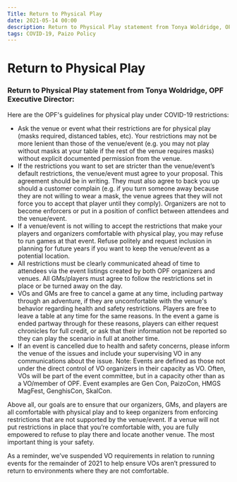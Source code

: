 ```yaml
---
Title: Return to Physical Play
date: 2021-05-14 00:00
description: Return to Physical Play statement from Tonya Woldridge, OPF Executive Director:
tags: COVID-19, Paizo Policy
---
```


#  Return to Physical Play

### Return to Physical Play statement from Tonya Woldridge, OPF Executive Director:

Here are the OPF's guidelines for physical play under COVID-19 restrictions:

- Ask the venue or event what their restrictions are for physical play (masks required, distanced tables, etc). Your restrictions may not be more lenient than those of the venue/event (e.g. you may not play without masks at your table if the rest of the venue requires masks) without explicit documented permission from the venue.
- If the restrictions you want to set are stricter than the venue/event’s default restrictions, the venue/event must agree to your proposal. This agreement should be in writing. They must also agree to back you up should a customer complain (e.g. if you turn someone away because they are not willing to wear a mask, the venue agrees that they will not force you to accept that player until they comply). Organizers are not to become enforcers or put in a position of conflict between attendees and the venue/event.
- If a venue/event is not willing to accept the restrictions that make your players and organizers comfortable with physical play, you may refuse to run games at that event. Refuse politely and request inclusion in planning for future years if you want to keep the venue/event as a potential location.
- All restrictions must be clearly communicated ahead of time to attendees via the event listings created by both OPF organizers and venues. All GMs/players must agree to follow the restrictions set in place or be turned away on the day.
- VOs and GMs are free to cancel a game at any time, including partway through an adventure, if they are uncomfortable with the venue's behavior regarding health and safety restrictions. Players are free to leave a table at any time for the same reasons. In the event a game is ended partway through for these reasons, players can either request chronicles for full credit, or ask that their information not be reported so they can play the scenario in full at another time.
- If an event is cancelled due to health and safety concerns, please inform the venue of the issues and include your supervising VO in any communications about the issue.
Note: Events are defined as those not under the direct control of VO organizers in their capacity as VO. Often, VOs will be part of the event committee, but in a capacity other than as a VO/member of OPF. Event examples are Gen Con, PaizoCon, HMGS MagFest, GenghisCon, SkalCon.

Above all, our goals are to ensure that our organizers, GMs, and players are all comfortable with physical play and to keep organizers from enforcing restrictions that are not supported by the venue/event. If a venue will not put restrictions in place that you’re comfortable with, you are fully empowered to refuse to play there and locate another venue. The most important thing is your safety.

As a reminder, we’ve suspended VO requirements in relation to running events for the remainder of 2021 to help ensure VOs aren’t pressured to return to environments where they are not comfortable.
